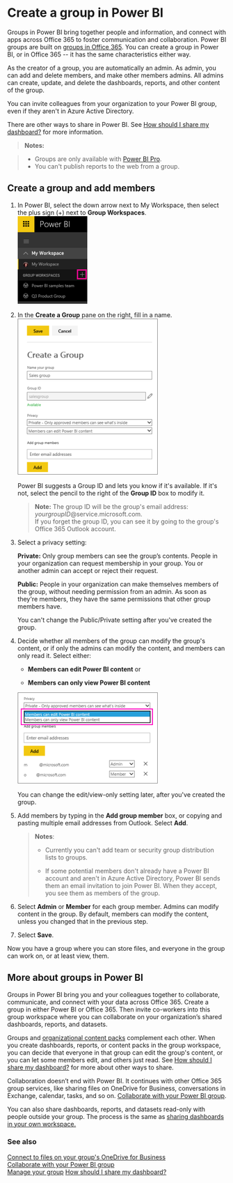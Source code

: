 <properties 
   pageTitle="Create a group in Power BI "
   description="Create a group in Power BI"
   services="powerbi" 
   documentationCenter="" 
   authors="maggiesMSFT" 
   manager="mblythe" 
   editor=""
   tags=""
   qualityFocus="monitoring"
   qualityDate="04/27/2016"/>
 
<tags
   ms.service="powerbi"
   ms.devlang="NA"
   ms.topic="article"
   ms.tgt_pltfrm="NA"
   ms.workload="powerbi"
   ms.date="04/27/2016"
   ms.author="maggies"/>

# Create a group in Power BI  

Groups in Power BI bring together people and information, and connect with apps across Office 365 to foster communication and collaboration. Power BI groups are built on [groups in Office 365](https://support.office.com/article/Create-a-group-in-Office-365-7124dc4c-1de9-40d4-b096-e8add19209e9). You can create a group in Power BI, or in Office 365 -- it has the same characteristics either way. 

As the creator of a group, you are automatically an admin. As admin, you can add and delete members, and make other members admins. All admins can create, update, and delete the dashboards, reports, and other content of the group. 

You can invite colleagues from your organization to your Power BI group, even if they aren't in Azure Active Directory.  

There are other ways to share in Power BI. See [How should I share my dashboard?](powerbi-service-how-should-i-share-my-dashboard.md) for more information. 

>**Notes:**  

> -   Groups are only available with [Power BI Pro](powerbi-power-bi-pro-content-what-is-it.md).
> -  You can't publish reports to the web from a group.

## Create a group and add members

1.  In Power BI, select the down arrow next to My Workspace, then select the plus sign (+) next to **Group Workspaces**.   
    ![](media/powerbi-service-create-a-group-in-power-bi/PBI_GrpCreate.png)

2.  In the **Create a Group** pane on the right, fill in a name.  
    ![](media/powerbi-service-create-a-group-in-power-bi/PBI_GrpCreateDialog.png)

    Power BI suggests a Group ID and lets you know if it's available. If it's not, select the pencil to the right of the **Group ID** box to modify it.  

    >**Note:**  The group ID will be the group's email address:  
    >*yourgroupID*@service.microsoft.com.  
    >If you forget the group ID, you can see it by going to the group's Office 365 Outlook account.

3.  Select a privacy setting:

    **Private:** Only group members can see the group’s contents. People in your organization can request membership in your group. You or another admin can accept or reject their request.

    **Public:** People in your organization can make themselves members of the group, without needing permission from an admin. As soon as they're members, they have the same permissions that other group members have.

    You can't change the Public/Private setting after you've created the group.

4.  Decide whether all members of the group can modify the group's content, or if only the admins can modify the content, and members can only read it. Select either:
     
    - **Members can edit Power BI content** or
 
    - **Members can only view Power BI content**

    ![](media/powerbi-service-create-a-group-in-power-bi/PBI_GrpAddMembers.png)

    You can change the edit/view-only setting later, after you've created the group. 

5.  Add members by typing in the **Add group member** box, or copying and pasting multiple email addresses from Outlook. Select **Add**. 

    >**Notes**:  
    >
    > - Currently you can't add team or security group distribution lists to groups. 
    >  
    > - If some potential members don't already have a Power BI account and aren't in Azure Active Directory, Power BI sends them an email invitation to join Power BI. When they accept, you see them as members of the group. 

5.  Select **Admin** or **Member** for each group member.
	Admins can modify content in the group. By default, members can modify the content, unless you changed that in the previous step.

7.  Select **Save**.

Now you have a group where you can store files, and everyone in the group can work on, or at least view, them.

## More about groups in Power BI  

Groups in Power BI bring you and your colleagues together to collaborate, communicate, and connect with your data across Office 365. Create a group in either Power BI or Office 365. Then invite co-workers into this group workspace where you can collaborate on your organization’s shared dashboards, reports, and datasets.  

Groups and [organizational content packs](powerbi-service-organizational-content-packs-introduction.md) complement each other. When you create dashboards, reports, or content packs in the group workspace, you can decide that everyone in that group can edit the group's content, or you can let some members edit, and others just read. See [How should I share my dashboard?](powerbi-service-how-should-i-share-my-dashboard.md) for more about other ways to share.  

Collaboration doesn’t end with Power BI. It continues with other Office 365 group services, like sharing files on OneDrive for Business, conversations in Exchange, calendar, tasks, and so on. [Collaborate with your Power BI group](powerbi-service-collaborate-with-your-power-bi-group.md).

You can also share dashboards, reports, and datasets read-only with people outside your group. The process is the same as [sharing dashboards in your own workspace.](powerbi-service-share-unshare-dashboard.md)

### See also
[Connect to files on your group's OneDrive for Business](powerbi-service-connect-to-files-on-your-groups-onedrive-for-business.md)  
[Collaborate with your Power BI group](powerbi-service-collaborate-with-your-power-bi-group.md)  
[Manage your group](powerbi-service-manage-your-group-in-power-bi-and-office-365.md) 
[How should I share my dashboard?](powerbi-service-how-should-i-share-my-dashboard.md) 